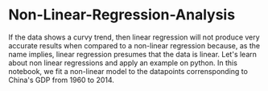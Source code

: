 # Non-Linear-Regression-Analysis
If the data shows a curvy trend, then linear regression will not produce very accurate results when compared to a non-linear regression because, as the name implies, linear regression presumes that the data is linear. Let's learn about non linear regressions and apply an example on python. In this notebook, we fit a non-linear model to the datapoints corrensponding to China's GDP from 1960 to 2014.
